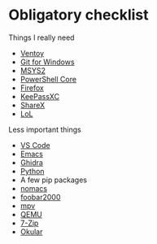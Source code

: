 # Obligatory checklist

Things I really need

- [Ventoy](https://github.com/ventoy/Ventoy/releases/latest)
- [Git for Windows](https://github.com/git-for-windows/git/releases/latest)
- [MSYS2](https://github.com/msys2/msys2-installer/releases/latest)
- [PowerShell Core](https://github.com/PowerShell/PowerShell/releases/latest)
- [Firefox](https://www.mozilla.org/en-US/firefox/new/)
- [KeePassXC](https://github.com/keepassxreboot/keepassxc/releases/latest)
- [ShareX](https://github.com/ShareX/ShareX/releases/latest)
- [LoL](https://signup.euw.leagueoflegends.com/en/signup/redownload)

Less important things

- [VS Code](https://github.com/microsoft/vscode/releases/latest)
- [Emacs](https://packages.msys2.org/package/mingw-w64-x86_64-emacs?repo=mingw64)
- [Ghidra](https://ghidra-sre.org/)
- [Python](https://www.python.org/)
- A few pip packages
- [nomacs](https://github.com/nomacs/nomacs/releases/latest)
- [foobar2000](https://www.foobar2000.org/download)
- [mpv](https://packages.msys2.org/package/mingw-w64-x86_64-mpv?repo=mingw64)
- [QEMU](https://packages.msys2.org/package/mingw-w64-x86_64-qemu?repo=mingw64)
- [7-Zip](https://www.7-zip.org/)
- [Okular](https://www.microsoft.com/fr-fr/p/okular/9n41msq1wnm8)
